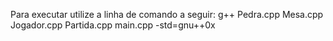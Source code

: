 Para executar utilize a linha de comando a seguir: g++ Pedra.cpp Mesa.cpp Jogador.cpp Partida.cpp main.cpp -std=gnu++0x
